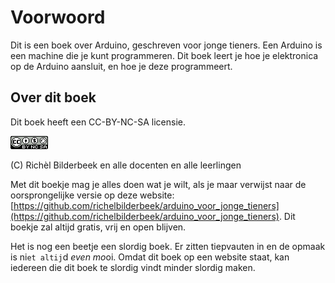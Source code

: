 # Voorwoord

Dit is een boek over Arduino, geschreven voor jonge tieners. 
Een Arduino is een machine die je kunt programmeren. 
Dit boek leert je hoe je elektronica op
de Arduino aansluit, en hoe je deze programmeert.

## Over dit boek

Dit boek heeft een CC-BY-NC-SA licensie.

![De licensie van dit boek](CC-BY-NC-SA.png)

(C) Richèl Bilderbeek en alle docenten en alle leerlingen

Met dit boekje mag je alles doen wat je wilt, als je maar verwijst naar
de oorsprongelijke versie op deze website:
[https://github.com/richelbilderbeek/arduino_voor_jonge_tieners](https://github.com/richelbilderbeek/arduino_voor_jonge_tieners).
Dit boekje zal altijd gratis, vrij en open blijven.

Het is nog een beetje een slordig boek.
Er zitten tiepvauten in en de opmaak is ni`et altij`d *even mo*oi.
Omdat dit boek op een website staat, kan iedereen die dit boek te slordig vindt minder slordig maken.
